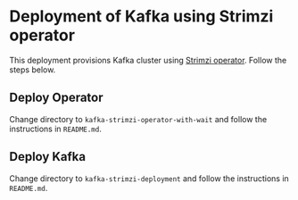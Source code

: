 # Deployment of Kafka using Strimzi operator

This deployment provisions Kafka cluster using
[Strimzi operator](https://github.com/strimzi/strimzi-kafka-operator). Follow
the steps below.

## Deploy Operator

Change directory to `kafka-strimzi-operator-with-wait` and follow the
instructions in `README.md`.

## Deploy Kafka

Change directory to `kafka-strimzi-deployment` and follow the instructions in
`README.md`.
